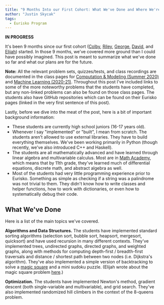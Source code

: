 ```yaml
---
title: "9 Months Into our First Cohort: What We've Done and Where We're Headed"
author: "Justin Skycak"
tags:
  - Eurisko Program
---
```


<b>IN PROGRESS</b>

It's been 9 months since our first cohort (<a class="body" href="https://eurisko-us.github.io/colby-roberts" target="_blank">Colby</a>, <a class="body" href="https://eurisko-us.github.io/riley-paddock" target="_blank">Riley</a>, <a class="body" href="https://eurisko-us.github.io/george-meza" target="_blank">George</a>, <a class="body" href="https://eurisko-us.github.io/david-gieselman" target="_blank">David</a>, and <a class="body" href="https://eurisko-us.github.io/elijah-tarr" target="_blank">Elijah</a>) started. In those 9 months, we've covered more ground than I could have possibly imagined. This post is meant to summarize what we've done so far and what our plans are for the future.

<b>Note:</b> All the relevant problem sets, quizzes/tests, and class recordings are documented in the class pages for <a class="body" href="https://eurisko-us.github.io/computation-and-modeling-2020-summer" target="_blank">Computation & Modeling (Summer 2020)</a> and <a class="body" href="https://eurisko-us.github.io/machine-learning-2020-21" target="_blank">Machine Learning (2020-21)</a>. Throughout this post I've included links to some of the more noteworthy problems that the students have completed, but any non-linked problems can also be found on those class pages. The students also have GitHub repositories which can be found on their Eurisko pages (linked in the very first sentence of this post).

Lastly, before we dive into the meat of the post, here is a bit of important background information:

<ul>
<li>These students are currently high school juniors (16-17 years old).</li>
<li>Whenever I say "implemented" or "built", I mean from scratch. The students aren't allowed to use external libraries. They have to build everything themselves. We've been working primarily in Python (though recently, we've also introduced C++ and Haskell).</li>
<li>The students are all mathematically advanced and have learned through linear algebra and multivariable calculus. Most are in <a class="body" href="https://www.mathacademy.us/" target="_blank">Math Academy</a>, which means that by 11th grade, they've learned much of differential equations, discrete math, and abstract algebra as well.</li>
<li>Most of the students had very little programming experience prior to Eurisko. Something as simple as checking if a string was a palindrome was not trivial to them. They didn't know how to write classes and helper functions, how to work with dictionaries, or even how to systematically debug their code.</li>
</ul>

<h2>What We've Done</h2>

Here is a list of the main topics we've covered. 

<b>Algorithms and Data Structures.</b> The students have implemented standard sorting algorithms (selection sort, bubble sort, heapsort, mergesort, quicksort) and have used recursion in many different contexts. They've implemented trees, undirected graphs, directed graphs, and weighted graphs, along with methods for computing depth-first / breadth-first traversals and distance / shortest path between two nodes (i.e. Dijkstra's algorithm). They've also implemented a simple version of backtracking to solve a <a class="body" href="https://eurisko-us.github.io/files/all_problems_iteration_1.html#Problem-44-1" target="_blank">magic square</a> and a mini sudoku puzzle. (Elijah wrote about the magic square problem <a class="body" href="https://eurisko-us.github.io/solving-magic-squares-using-backtracking/" target="_blank">here</a>.)

<b>Optimization.</b> The students have implemented Newton's method, gradient descent (both single-variable and multivariable), and grid search. They've also implemented randomized hill climbers in the context of the 8-queens problem.


